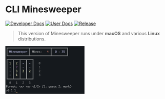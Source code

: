 # **CLI Minesweeper**
[![Developer Docs](https://img.shields.io/badge/Docs-Dev-blueviolet)](https://github.com/Andromeda08/Minesweeper/blob/master/docs/Documentation.md) 
[![User Docs](https://img.shields.io/badge/Docs-User-blue)](https://github.com/Andromeda08/Minesweeper/blob/master/docs/Manual.md) 
[![Release](https://img.shields.io/badge/Release-v1.0-success)](https://github.com/Andromeda08/Minesweeper/releases/tag/1.0) 
> This version of Minesweeper runs under **macOS** and various **Linux** distributions.

<img src="docs/images/Game.png" alt="drawing" height="150px"/>
